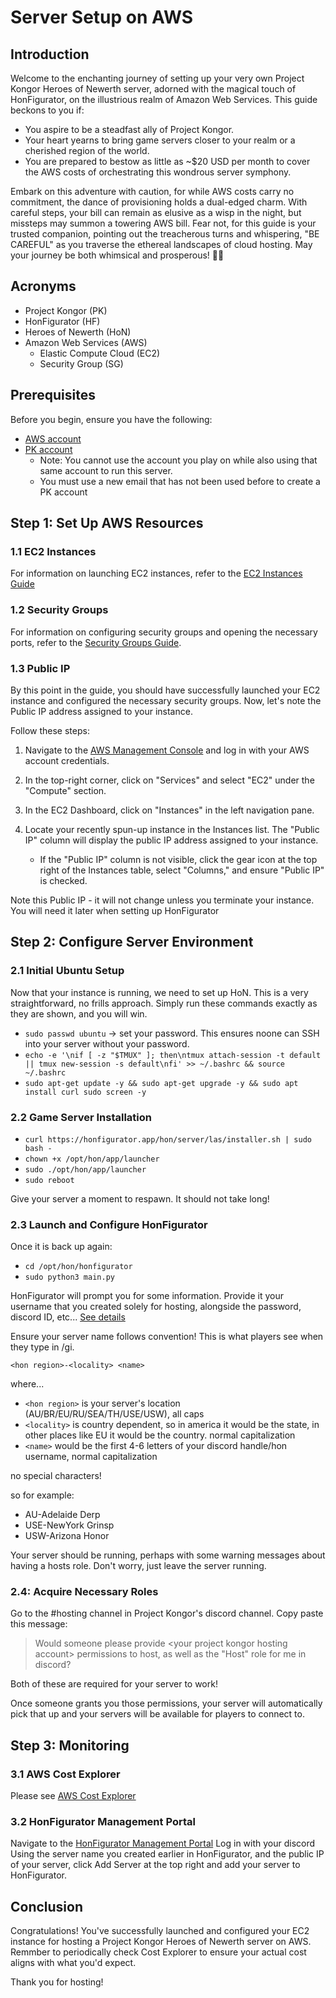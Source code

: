 # Server Setup on AWS

## Introduction

Welcome to the enchanting journey of setting up your very own Project Kongor Heroes of Newerth server, adorned with the magical touch of HonFigurator, on the illustrious realm of Amazon Web Services. This guide beckons to you if:

- You aspire to be a steadfast ally of Project Kongor.
- Your heart yearns to bring game servers closer to your realm or a cherished region of the world.
- You are prepared to bestow as little as ~$20 USD per month to cover the AWS costs of orchestrating this wondrous server symphony.

Embark on this adventure with caution, for while AWS costs carry no commitment, the dance of provisioning holds a dual-edged charm. With careful steps, your bill can remain as elusive as a wisp in the night, but missteps may summon a towering AWS bill. Fear not, for this guide is your trusted companion, pointing out the treacherous turns and whispering, "BE CAREFUL" as you traverse the ethereal landscapes of cloud hosting. May your journey be both whimsical and prosperous! 🚀🔮

## Acronyms

- Project Kongor (PK)
- HonFigurator (HF)
- Heroes of Newerth (HoN)
- Amazon Web Services (AWS)
  - Elastic Compute Cloud (EC2)
  - Security Group (SG)

## Prerequisites

Before you begin, ensure you have the following:

- [AWS account](/aws-account.md)
- [PK account](/project-kongor-account.md)
  - Note: You cannot use the account you play on while also using that same account to run this server.
  - You must use a new email that has not been used before to create a PK account

## Step 1: Set Up AWS Resources

### 1.1 EC2 Instances

For information on launching EC2 instances, refer to the [EC2 Instances Guide](/ec2-instances.md)

### 1.2 Security Groups

For information on configuring security groups and opening the necessary ports, refer to the [Security Groups Guide](/security-groups.md).

### 1.3 Public IP

By this point in the guide, you should have successfully launched your EC2 instance and configured the necessary security groups. Now, let's note the Public IP address assigned to your instance.

Follow these steps:

1. Navigate to the [AWS Management Console](https://aws.amazon.com/) and log in with your AWS account credentials.

2. In the top-right corner, click on "Services" and select "EC2" under the "Compute" section.

3. In the EC2 Dashboard, click on "Instances" in the left navigation pane.

4. Locate your recently spun-up instance in the Instances list. The "Public IP" column will display the public IP address assigned to your instance.

   - If the "Public IP" column is not visible, click the gear icon at the top right of the Instances table, select "Columns," and ensure "Public IP" is checked.

Note this Public IP - it will not change unless you terminate your instance. You will need it later when setting up HonFigurator

## Step 2: Configure Server Environment

### 2.1 Initial Ubuntu Setup

Now that your instance is running, we need to set up HoN. This is a very straightforward, no frills approach. Simply run these commands exactly as they are shown, and you will win.

- `sudo passwd ubuntu` -> set your password. This ensures noone can SSH into your server without your password.
- `echo -e '\nif [ -z "$TMUX" ]; then\ntmux attach-session -t default || tmux new-session -s default\nfi' >> ~/.bashrc && source ~/.bashrc`
- `sudo apt-get update -y && sudo apt-get upgrade -y && sudo apt install curl sudo screen -y`

### 2.2 Game Server Installation

- `curl https://honfigurator.app/hon/server/las/installer.sh | sudo bash -`
- `chown +x /opt/hon/app/launcher`
- `sudo ./opt/hon/app/launcher`
- `sudo reboot`

Give your server a moment to respawn. It should not take long!

### 2.3 Launch and Configure HonFigurator

Once it is back up again:

- `cd /opt/hon/honfigurator`
- `sudo python3 main.py`

HonFigurator will prompt you for some information. Provide it your username that you created solely for hosting, alongside the password, discord ID, etc...
[See details](https://github.com/HoNfigurator/HoNfigurator-Central)

Ensure your server name follows convention! This is what players see when they type in /gi.

`<hon region>-<locality> <name>`

where...

- `<hon region>` is your server's location (AU/BR/EU/RU/SEA/TH/USE/USW), all caps
- `<locality>` is country dependent, so in america it would be the state, in other places like EU it would be the country. normal capitalization
- `<name>` would be the first 4-6 letters of your discord handle/hon username, normal capitalization

no special characters!

so for example:

- AU-Adelaide Derp
- USE-NewYork Grinsp
- USW-Arizona Honor

Your server should be running, perhaps with some warning messages about having a hosts role. Don't worry, just leave the server running.

### 2.4: Acquire Necessary Roles

Go to the #hosting channel in Project Kongor's discord channel. Copy paste this message:

> Would someone please provide \<your project kongor hosting account\> permissions to host, as well as the "Host" role for me in discord?

Both of these are required for your server to work!

Once someone grants you those permissions, your server will automatically pick that up and your servers will be available for players to connect to.

## Step 3: Monitoring

### 3.1 AWS Cost Explorer

Please see [AWS Cost Explorer](/aws-cost-explorer.md)

### 3.2 HonFigurator Management Portal

Navigate to the [HonFigurator Management Portal](https://management.honfigurator.app/login)
Log in with your discord
Using the server name you created earlier in HonFigurator, and the public IP of your server, click Add Server at the top right and add your server to HonFigurator.

## Conclusion

Congratulations! You've successfully launched and configured your EC2 instance for hosting a Project Kongor Heroes of Newerth server on AWS.
Remmber to periodically check Cost Explorer to ensure your actual cost aligns with what you'd expect.

Thank you for hosting!

